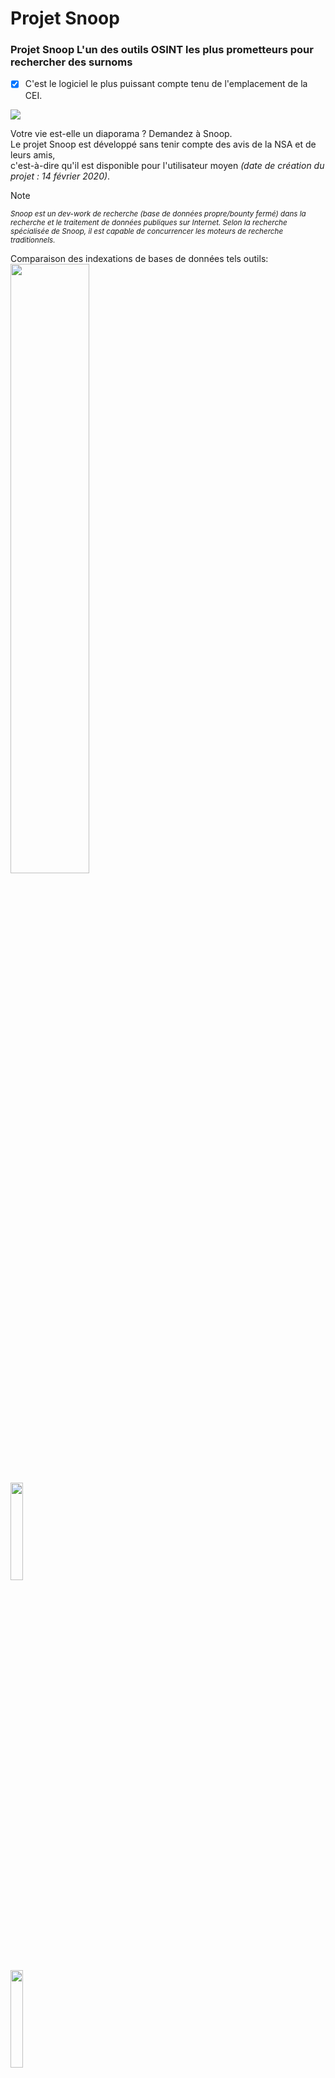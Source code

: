 Projet Snoop
=============

### Projet Snoop L'un des outils OSINT les plus prometteurs pour rechercher des surnoms
- [X] C'est le logiciel le plus puissant compte tenu de l'emplacement de la CEI.

<img src="https://raw.githubusercontent.com/snooppr/snoop/master/images/EN__snoop.png" />

Votre vie est-elle un diaporama ? Demandez à Snoop.  
Le projet Snoop est développé sans tenir compte des avis de la NSA et de leurs amis,  
c'est-à-dire qu'il est disponible pour l'utilisateur moyen *(date de création du projet : 14 février 2020)*.  

> [!NOTE]
> <sub>*Snoop est un dev-work de recherche (base de données propre/bounty fermé) dans la recherche et le traitement de données publiques sur Internet.
Selon la recherche spécialisée de Snoop, il est capable de concurrencer les moteurs de recherche traditionnels.*</sub>  

Comparaison des indexations de bases de données tels outils:  
<img src="https://img.shields.io/badge/Snoop-~3900+%20sites Internet-success" width="50%" />  
<img src="https://img.shields.io/badge/Sherlock-~400 sites Internet-yellowgreen" width="20%" />  
<img src="https://img.shields.io/badge/Spiderfoot-~350 sites Internet-yellowgreen" width="20%" />  
<img src="https://img.shields.io/badge/Whatsmyname-~300 sites Internet-yellowgreen" width="20%" />  
<img src="https://img.shields.io/badge/Namechk-~100 sites Internet-red" width="15%" />  


| Plateforme              | Soutien |
|-----------------------|:---------:|
| <img src="https://raw.githubusercontent.com/snooppr/snoop/master/icons/Linux.png" width="5%" /> GNU/Linux             |     ✅    |
| <img src="https://raw.githubusercontent.com/snooppr/snoop/master/icons/Windows.png" width="5%" /> Windows 7/10 (32/64)  |     ✅    |
| <img src="https://raw.githubusercontent.com/snooppr/snoop/master/icons/Android.png" width="5%" /> Android (Termux)      |     ✅    |
| <img src="https://raw.githubusercontent.com/snooppr/snoop/master/icons/macOS.png" width="5%" /> macOS                 |     🚫    |
| <img src="https://raw.githubusercontent.com/snooppr/snoop/master/icons/IOS.png" width="5%" /> IOS                   |     🚫    |
| <img src="https://raw.githubusercontent.com/snooppr/snoop/master/icons/WSL.png" width="5%" /> WSL                   |     🚫    |  


Snoop pour OS Windows et GNU/Linux
==================================

**Base de données locale Snoop**  
<img src="https://raw.githubusercontent.com/snooppr/snoop/master/images/EN_DB.png" />  
[Base de données de la version complète de Snoop 3900+ sites Web ⚡️⚡️⚡️](https://raw.githubusercontent.com/snooppr/snoop/master/websites.md "Database Snoop")  

## Libérer
<img src="https://raw.githubusercontent.com/snooppr/snoop/master/images/snoop box.png" width="35%" />  

Snoop est livré avec des assemblages prêts à l'emploi (version) et ne nécessite pas de dépendances (bibliothèques) ou d'installation de python, c'est-à-dire qu'il s'exécute sur une machine propre avec OS Windows ou GNU/Linux.  
┗━━ ⬇️[Télécharger le projet Snoop](https://github.com/snooppr/snoop/releases "télécharger l'assembly SNOOP prêt à l'emploi pour Windows et GNU/Linux")  

<img src="https://raw.githubusercontent.com/snooppr/snoop/master/images/Run.gif"/>  

<details>
<summary> 🟣 Plugins du projet Snoop</summary>  

### 1. Démonstration de l'une des méthodes du plugin — 〘GEO_IP/domain〙  
https://github.com/snooppr/snoop/assets/61022210/ab20ec4f-8eb2-40ff-b773-4e3443ad2a70  

$$$$

Rapport au format HTML sur la carte OSM (version complète Snoop)  
<img src="https://raw.githubusercontent.com/snooppr/snoop/master/images/plugin GEO_IP_domain.jpg" />  

$$$$

Les rapports sont également disponibles au format csv/txt/CLI/maps  
<img src="https://raw.githubusercontent.com/snooppr/snoop/master/images/GEO_IPcsv.jpeg" />  

$$$$

### 2. Démonstration de l'une des méthodes du plugin — 〘Yandex_parser〙  
<img src="https://raw.githubusercontent.com/snooppr/snoop/master/images/Yandex_parser.gif" />  

$$$$

Nom d'utilisateur du rapport de recherche douzaine (Plugin - Yandex_parser)  
<img src="https://raw.githubusercontent.com/snooppr/snoop/master/images/Yandex_parser 4.png" />  

$$$$

### 3. Démonstration de l'une des méthodes du plugin — 〘Reverse Vgeocoder〙  
https://github.com/snooppr/snoop/assets/61022210/0be6ac32-c72f-4a18-9c9e-3413085f57c3  

Snoop sélectionne uniquement les géocoordonnées à partir de données sales (chiffres, lettres, caractères spéciaux), place des marqueurs sur la carte en fonction de celles-ci et les étiquete avec les zones peuplées à proximité.  

Visualisation des géocoordonnées signées: rapport HTML (version complète Snoop)  
<img src="https://raw.githubusercontent.com/snooppr/snoop/master/images/plugin Reverse Vgeocoder.jpg" />  

</details>

<details>
<summary> 🟤 Logiciel d'auto-construction à partir de la source</summary>  

**Installation native**  
+ Remarque : ne le faites pas si vous voulez installer snoop sur android/termux
*(l'installation est différente, voir la section dédiée ci-dessous pour cela).*  
+ Remarque : la version requise de Python 3.7+

```
# Cloner le dépôt
$ git clone https://github.com/snooppr/snoop

# Connectez-vous au répertoire de travail
$ cd ~/snoop

# Installez python3 et python3-pip s'ils ne sont pas installés
$ apt-get update && apt-get install python3 python3-pip

# Installer les dépendances 'exigences'
$ pip install --upgrade pip
$ python3 -m pip install -r requirements.txt
# Si au lieu des drapeaux des pays sont affichés dans des mélanges spéciaux, livrez un ensemble de polices, telles que monochrome
$ apt-get install ttf-ancient-fonts or color (recommander) $ apt-get install polices-noto-couleur-emoji
# Sur le système d'exploitation Windows, utilisez CMD ou PowerShell (au choix), mais pas WSL!
```
</details>

<details>
<summary> 🟢 En utilisant</summary>  

```
usage: snoop_cli [search arguments...] nickname
or
usage: snoop_cli [service arguments | plugins arguments]


$ snoop_cli --help #manuel snoop build version GNU/Linux

Aider

optional arguments:
  -h, --help            afficher ce message d'aide et quitter

service arguments:
  --version, -V         versions d'impression de :: OS ; Espionner;
                        Python et licences
  --list-all, -l        Imprimer des informations détaillées sur la base
                        de données Snoop
  --donate, -d          Faites un don pour le développement du projet Snoop,
                        obtenez/achetez la version complète de Snoop
  --autoclean, -a       Supprimer tous les rapports, libérer de l'espace
  --update, -U          Mettre à jour Snoop

plugins arguments:
  --module, -m          Recherche OSINT : utilisez divers plugins Snoop ::
                        IP/GEO/YANDEX

search arguments:
  nickname              Le surnom de l'utilisateur recherché.
                        La recherche de plusieurs noms en même temps est prise en
                        charge. Les surnoms contenant un espace dans leur nom sont
                        entre guillemets
  --verbose, -v         Lors de la recherche de "surnom", imprimez la verbalisation
                        détaillée
  --web-base, -w        Connectez-vous pour rechercher 'surnom' dans la base de
                        données web mise à jour (plus de 3900+ sites Web). 
                        Dans la version de démonstration, la fonction est désactivée
  --site , -s <site_name> 
                        Spécifiez le nom du site à partir de la base de données
                        '--list-all'. Rechercher 'surnom' sur une ressource spécifiée,
                        il est acceptable d'utiliser l'option '-s' plusieurs fois
  --exclude , -e <country_code> 
                        Exclure la région sélectionnée de la recherche, il est permis
                        d'utiliser l'option '-e' plusieurs fois, par exemple,
                        '-e RU -e WR' exclut la Russie et le Monde de la recherche
  --include , -i <country_code> 
                        N'incluez que la région sélectionnée dans la recherche,
                        il est permis d'utiliser l'option '-i' plusieurs fois,
                        par exemple, '-i US -i UA' recherche pour les USA et l'Ukraine
  --country-sort, -c    Imprimer et enregistrer les résultats par pays, et non par
                        ordre alphabétique
  --time-out , -t <digit> 
                        Définissez l'allocation de temps maximale pour attendre une
                        réponse du serveur (secondes). Affecte la durée de la recherche.
                        Affecte 'Erreurs de dépassement de délai :' Activé. cette option
                        est nécessaire avec une connexion Internet lente (par défaut 9s)
  --found-print, -f     Imprimer uniquement les comptes trouvés
  --no-func, -n         ✓Terminal monochrome, ne pas utiliser de couleurs dans l'url
                        ✓Désactiver l'ouverture du navigateur Web
                        ✓Désactiver l'impression des drapeaux de pays
                        ✓Désactiver l'indication et l'état de progression
  --userlist , -u <file> 
                        Spécifiez un fichier avec une liste d'utilisateurs.
                        Snoop traitera intelligemment les données et fournira des rapports 
                        supplémentaires
  --save-page, -S       Enregistrer les pages utilisateur trouvées dans des fichiers locaux
  --cert-on, -C         Activez la vérification des certificats sur les serveurs. Par défaut,
                        la vérification des certificats sur les serveurs est désactivée,
                        ce qui vous permet de traiter les sites problématiques sans erreurs
  --headers , -H <User-Agent> 
                        Définissez l'agent utilisateur manuellement, l'agent est entouré de
                        guillemets, par défaut, un agent utilisateur aléatoire ou remplacé
                        de la base de données snoop est défini pour chaque site
  --quick, -q           Mode de recherche rapide et agressif. Ne retraite pas les mauvaises
                        ressources, ce qui accélère la recherche, mais Bad_raw augmente
                        également. N'imprime pas les résultats intermédiaires. Consomme plus
                        de ressources. Le mode est efficace en version complète
```

**Exemple**
```
# Pour rechercher un seul utilisateur:
$ python3 snoop.py username1 #Exécution à partir de la source
$ snoop_cli username1 #Exécution à partir de la version Linux
# Ou, par exemple, le cyrillique est pris en charge:
$ python3 snoop.py олеся #Exécution à partir de la source
# Pour rechercher un nom contenant un espace:
$ snoop_cli "bob dylan" #Exécution à partir de la version Linux
$ snoop_cli dob_dylan #Exécution à partir de la version Linux
$ snoop_cli bob-dylan #Exécution à partir de la version Linux

# Fonctionnant sur le système d'exploitation Windows:
$ python snoop.py username1 #Exécution à partir de la source
$ snoop_cli.exe username1 #Exécution à partir des fenêtres de publication
# To search for one or more users:
$ snoop_cli.exe username1 username2 username3 username4 #Exécution à partir des fenêtres de publication

# Rechercher un grand nombre d'utilisateurs;
# éviter les gels sur les sites Web (le plus souvent la "zone morte" dépend de l'adresse IP de l'utilisateur);
# n'imprime que les comptes trouvés ; enregistrer localement les pages des comptes trouvés;
# spécifiez un fichier avec une liste de comptes recherchés;
# connectez-vous à la base Web extensible et mise à jour Snoop pour la recherche:
$ snoop_cli -t 6 -f -S -u ~/file.txt -w #Exécution à partir de la version Linux

# consultez la base de données Snoop:
$ snoop_cli --list all #Exécution à partir de la version Linux

# imprimer l'aide pour les fonctions Snoop:
$ snoop_cli --help #Exécution à partir de la version Linux

# Recherchez deux noms d'utilisateur sur deux ressources:
$ snoop_cli -s habr -s lichess chikamaria irina

# Obtenez la version complète de Snoop:
$ snoop_cli --donate

# Activer les plug-ins Snoop:
$ snoop_cli --module #Exécution à partir de la version Linux
```
+ 'ctrl-c' — abandonner la recherche.  
+ Les comptes trouvés seront stockés dans `~/snoop/results/nicknames/*{txt|csv|html}`.  
+ Ouvrir csv dans office in, séparateur de champs **virgule**.  
+ Détruire **tous** les résultats de la recherche — supprimez le répertoire '~/snoop/results'.  
ou `snoop_cli.exe --autoclean #Exécution à partir de la version du système d'exploitation Windows`.
```
# Mettre à jour Snoop pour tester les nouvelles fonctionnalités du logiciel
$ python3 snoop.py --update #L'installation de Git est requise
```
</details>  

<details>
<summary> 🔵 Fouineur pour Android</summary>  

 • [Manuel détaillé en anglais](https://github.com/snooppr/snoop/blob/master/README_android.en.md "Fouineur pour Android")  

</details>

<details>
<summary> 🔴 Erreurs de base</summary>

|  Côté     |                         Problème                      | Solving |
|:---------:| ------------------------------------------------------|:-------:|
| ========= |=======================================================| ======= |
| Client    |Bloquez la connexion avec un pare-feu de               |    1    |
|           |protection proactive                                   |    1    |
|           |Débit insuffisant de la connexion Internet EDGE/3G     |    2    |
|           |La valeur de l'option '-t' est trop faible             |    2    |
|           |nom d'utilisateur invalide                             |    3    |
|           |Erreurs de connexion : [GipsysTeam; Nixp; Ddo]         |    7    |
| ========= |=======================================================| ======= |
|Fournisseur|Censure d'Internet                                     |    4    |
| ========= |=======================================================| ======= |
| Serveur   |Le site a changé sa réponse/API ;                      |    5    |
|           |CF/WAF a été mis à jour                                |    5    |
|           |Bloc. de la plage d'adr. IP du client par le serveur   |    4    |
|           |Déclencher/protéger une ressource captcha              |    4    |
|           |Certains sites sont momentanément indisponibles,       |    6    |
|           |travaux techniques                                     |    6    |
| ========= |=======================================================| ======= |

Résoudre :
1. Reconfigurez votre pare-feu *(par exemple, Kaspersky bloque les ressources pour les adultes).*

2. Vérifiez la vitesse de votre connexion Internet :  
`python3 snoop.py -v username`  
Si l'un des paramètres réseau est surligné en rouge, Snoop peut se bloquer pendant la recherche.  
A basse vitesse, augmentez la valeur 'x' de l'option '--time-out x' :  
`python3 snoop.py -t 15 username`.  

3. En fait, ce n'est pas une erreur. Corriger le nom d'utilisateur  
*(par exemple, certains sites n'autorisent pas les caractères cyrilliques ; "espaces" ou "encodage vietnamien-chinois"
dans les noms d'utilisateurs, afin de gagner du temps : - les requêtes sont filtrées).*

4. **Changer votre adresse IP**  
La censure est la raison la plus courante pour laquelle l'utilisateur reçoit des erreurs de saut/des faux positifs/et dans certains cas '**Hélas**'.  
Lorsque vous utilisez Snoop à partir de l'adresse IP du fournisseur de l'opérateur mobile, la vitesse **peut** chuter de manière significative, selon le fournisseur.  
Par exemple, le moyen le plus efficace de résoudre le problème est ** D'UTILISER UN VPN **, Tor n'est pas très bien adapté à cette tâche. Règle : un scan depuis une adresse IP ne suffit pas pour tirer le meilleur parti de Snoop.

5. Ouvrir dans le référentiel Snoop sur Github-e Issue/Pull request  
*(en informer le développeur).*

6. Ne faites pas attention, les sites partent parfois pour des travaux de réparation et se remettent en marche.

7. Il y a un [problème](https://wiki.debian.org/ContinuousIntegration/TriagingTips/openssl-1.1.1 "le problème est simple et résoluble") avec openssl dans certaines distributions GNU/Linux, et aussi le problème avec les sites qui n'ont pas été mis à jour depuis des années. Ces problèmes surviennent si l'utilisateur a intentionnellement lancé snoop avec l'option '--cert-on'.  
Résoudre :
```
$ sudo nano /etc/ssl/openssl.cnf

# Modifiez les lignes tout en bas du fichier :
[MinProtocol = TLSv1.2]
sur
[MinProtocol = TLSv1]

[CipherString = DEFAULT@SECLEVEL=2]
sur
[CipherString = DEFAULT@SECLEVEL=1]
```
</details>

<details>
<summary> 🟠 Informations Complémentaires</summary>

 • [Historique du développement du projet](https://raw.githubusercontent.com/snooppr/snoop/master/changelog.txt "journal des modifications").  

 • [Licence](https://github.com/snooppr/snoop/blob/master/COPYRIGHT "La version de la licence en anglais se trouve dans la version EN de Snoop Build").  

 • [Documentation/ru](https://drive.google.com/open?id=12DzAQMgTcgeG-zJrfDxpUbFjlXcBq5ih).  

 • **Empreinte de la clé publique :**	[076DB9A00B583FFB606964322F1154A0203EAE9D](https://raw.githubusercontent.com/snooppr/snoop/master/PublicKey.asc "clé pgp").  

 • **Snoop n'est pas parfait** : les sites Web tombent ; les balises de fermeture sont manquantes ; le réseau est censuré ; les services d'hébergement ne sont pas payés à temps.  
De temps en temps, il faut suivre tout ce "Web rock'n'roll", alors les dons sont les bienvenus :
[exemple de sites Web fermés/mauvais](https://drive.google.com/file/d/1CJxGRJECezDsaGwxpEw34iJ8MJ9LXCIG/view?usp=sharing).  

 • **Visualisation des commits :** de la naissance du projet au vendredi 13 2023.  

https://user-images.githubusercontent.com/61022210/212534128-bc0e5779-a367-4d0a-86cb-c52503ee53c4.mp4  
</details>

【RU -> FR】 Ceci est une traduction [➰Lisez-moi en russe](https://github.com/snooppr/snoop "Si vous le souhaitez, vous pouvez améliorer (PR) la traduction automatique de cette page en français").
